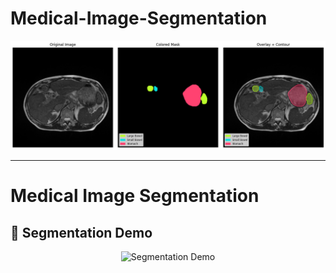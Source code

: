 # Medical-Image-Segmentation


<p align="center">
  <img src="assets/head image.png" alt="Medical Image Segmentation" width="600"/>
</p>

---

# Medical Image Segmentation


## 🧠 Segmentation Demo

<p align="center">
  <img src="assets/animation.gif" alt="Segmentation Demo" width="500"/>
</p>
